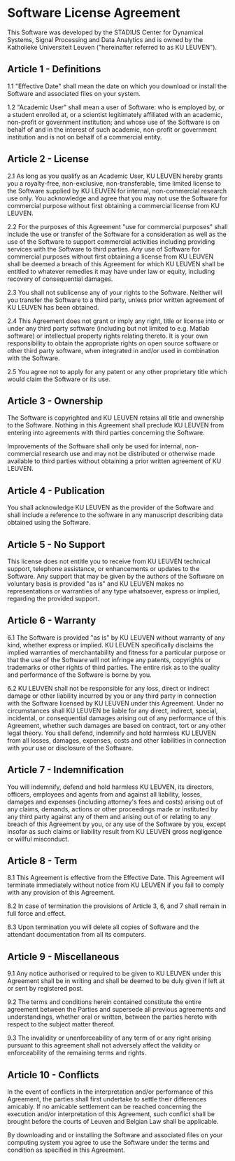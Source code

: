 # Software License Agreement

This Software was developed by the STADIUS Center for Dynamical Systems, Signal Processing and Data Analytics and is owned by the Katholieke Universiteit Leuven ("hereinafter referred to as KU LEUVEN"). 

## Article 1 - Definitions			

1.1 "Effective Date" shall mean the date on which you download or install the Software and associated files on your system.

1.2 "Academic User" shall mean a user of Software: who is employed by, or a student enrolled at, or a scientist legitimately affiliated with an academic, non-profit or government institution; and whose use of the Software is on behalf of and in the interest of such academic, non-profit or government institution and is not on behalf of a commercial entity.

## Article 2 - License

2.1 As long as you qualify as an Academic User, KU LEUVEN hereby grants you a royalty-free, non-exclusive, non-transferable, time limited license to the Software supplied by KU LEUVEN for internal, non-commercial research use only. You acknowledge and agree that you may not use the Software for commercial purpose without first obtaining a commercial license from KU LEUVEN. 

2.2 For the purposes of this Agreement "use for commercial purposes" shall
include the use or transfer of the Software for a consideration as well as the use of the Software to support commercial activities including providing  services with the Software to third parties. Any use of Software for commercial purposes without first obtaining a license from KU LEUVEN shall be deemed a breach of this Agreement for which KU LEUVEN shall be entitled to whatever remedies it may have under law or equity, including recovery of consequential damages.

2.3 You shall not sublicense any of your rights to the Software. Neither will you transfer the Software to a third party, unless prior written agreement of KU LEUVEN has been obtained. 

2.4 This Agreement does not grant or imply any right, title or license into or under any third party software (including but not limited to e.g. Matlab software) or intellectual property rights relating thereto. It is your own responsibility to obtain the appropriate rights on open source software  or other third party software, when integrated in and/or used in combination with the Software. 

2.5 You agree not to apply for any patent or any other proprietary title which would claim the Software or its use. 

## Article 3 - Ownership

The Software is copyrighted and KU LEUVEN retains all title and ownership to the Software. Nothing in this Agreement shall preclude KU LEUVEN from entering into agreements with third parties concerning the Software.

Improvements of the Software  shall only be used for internal, non-commercial research use and may not be distributed or otherwise made available to third parties without obtaining a prior written agreement of KU LEUVEN.

## Article 4 - Publication

You shall acknowledge KU LEUVEN as the provider of the Software and shall include a reference to the software in any manuscript describing data obtained using the Software.

## Article 5 - No Support

This license does not entitle you to receive from KU LEUVEN technical support, telephone assistance, or enhancements or updates to the Software. Any support that may be given by the authors of the Software on voluntary basis is provided "as is" and KU LEUVEN makes no representations or warranties of  any type whatsoever, express or implied, regarding the provided support. 

## Article 6 - Warranty

6.1 The Software is provided "as is" by KU LEUVEN without warranty of any kind, whether express or implied.  KU LEUVEN specifically disclaims the implied warranties of merchantability and fitness for a particular purpose or that the use of the Software will not infringe any patents, copyrights or trademarks or other rights of third parties. The entire risk as to the quality and performance of the Software is borne by you.

6.2 KU LEUVEN shall not be responsible for any loss, direct or indirect damage or other liability incurred by you or any third party in connection with the Software licensed by KU LEUVEN under this Agreement. Under no circumstances shall KU LEUVEN be liable for any direct, indirect, special, incidental, or consequential damages arising out of any performance of this Agreement,  whether such damages are based on contract, tort or any other legal theory. You shall defend, indemnify and hold harmless KU LEUVEN from all losses, damages, expenses, costs and other liabilities in connection with your use or disclosure of the Software.

## Article 7 - Indemnification

You will indemnify, defend and hold harmless KU LEUVEN, its directors, officers, employees and agents from and against all liability, losses, damages and expenses (including attorney's fees and costs) arising out of any claims, demands, actions or other proceedings made or instituted by any third party against any of them and arising out of or relating to any breach of this Agreement by you, or any use of the Software by you, except insofar as such claims or liability result from KU LEUVEN gross negligence or
willful misconduct. 

## Article 8 - Term

8.1 This Agreement is effective from the Effective Date. This Agreement will terminate immediately without notice from KU LEUVEN  if you fail to comply with any provision of this Agreement.

8.2 In case of termination the provisions of Article 3, 6, and 7 shall remain in full force and effect.

8.3 Upon termination you  will delete all copies of Software and the attendant documentation from all its computers. 

## Article 9 - Miscellaneous

9.1 Any notice authorised or required to be given to KU LEUVEN under this Agreement shall be in writing and shall be deemed to be duly given if left at or sent by registered post.

9.2 The terms and conditions herein contained constitute the entire agreement between the Parties and supersede all previous agreements and understandings, whether oral or written, between the parties hereto with respect to the subject matter thereof.

9.3 The invalidity or unenforceability of any term of or any right arising pursuant to this agreement shall not adversely affect the validity or enforceability of the remaining terms and rights.

## Article 10 - Conflicts

In the event of conflicts in the interpretation and/or performance of this Agreement, the parties shall first undertake to settle their differences amicably. If no amicable settlement can be reached concerning the execution and/or interpretation of this Agreement, such conflict shall be brought before the courts of Leuven and Belgian Law shall be applicable.

By downloading and or installing the Software and associated files on your computing system you agree to use the Software under the terms and condition as specified in this Agreement.